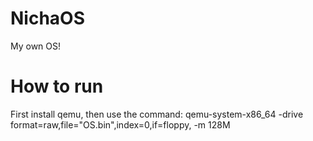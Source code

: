 # NichaOS
My own OS!

# How to run
First install qemu, then use the command: qemu-system-x86_64 -drive format=raw,file="OS.bin",index=0,if=floppy, -m 128M
